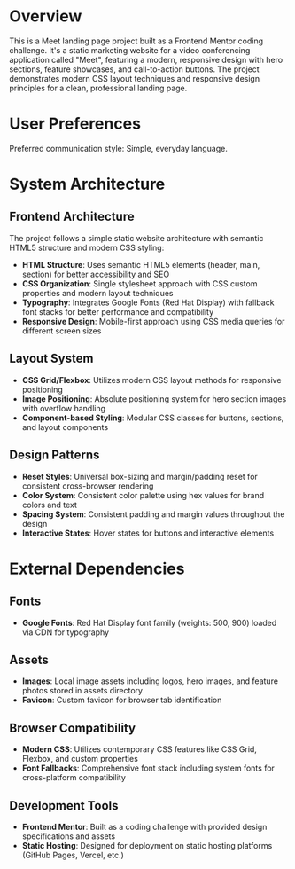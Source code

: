 # Overview

This is a Meet landing page project built as a Frontend Mentor coding challenge. It's a static marketing website for a video conferencing application called "Meet", featuring a modern, responsive design with hero sections, feature showcases, and call-to-action buttons. The project demonstrates modern CSS layout techniques and responsive design principles for a clean, professional landing page.

# User Preferences

Preferred communication style: Simple, everyday language.

# System Architecture

## Frontend Architecture
The project follows a simple static website architecture with semantic HTML5 structure and modern CSS styling:

- **HTML Structure**: Uses semantic HTML5 elements (header, main, section) for better accessibility and SEO
- **CSS Organization**: Single stylesheet approach with CSS custom properties and modern layout techniques
- **Typography**: Integrates Google Fonts (Red Hat Display) with fallback font stacks for better performance and compatibility
- **Responsive Design**: Mobile-first approach using CSS media queries for different screen sizes

## Layout System
- **CSS Grid/Flexbox**: Utilizes modern CSS layout methods for responsive positioning
- **Image Positioning**: Absolute positioning system for hero section images with overflow handling
- **Component-based Styling**: Modular CSS classes for buttons, sections, and layout components

## Design Patterns
- **Reset Styles**: Universal box-sizing and margin/padding reset for consistent cross-browser rendering
- **Color System**: Consistent color palette using hex values for brand colors and text
- **Spacing System**: Consistent padding and margin values throughout the design
- **Interactive States**: Hover states for buttons and interactive elements

# External Dependencies

## Fonts
- **Google Fonts**: Red Hat Display font family (weights: 500, 900) loaded via CDN for typography

## Assets
- **Images**: Local image assets including logos, hero images, and feature photos stored in assets directory
- **Favicon**: Custom favicon for browser tab identification

## Browser Compatibility
- **Modern CSS**: Utilizes contemporary CSS features like CSS Grid, Flexbox, and custom properties
- **Font Fallbacks**: Comprehensive font stack including system fonts for cross-platform compatibility

## Development Tools
- **Frontend Mentor**: Built as a coding challenge with provided design specifications and assets
- **Static Hosting**: Designed for deployment on static hosting platforms (GitHub Pages, Vercel, etc.)
